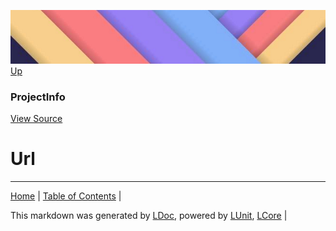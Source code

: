 ![](../Content/LDoc-banner-small.png "")
[Up](ProjectInfo.md)
### ProjectInfo
[View Source](../Markdown/ProjectInfo.cs)
# Url
---

[Home](../../README.md) | [Table of Contents](../../TableOfContents.md) | 


This markdown was generated by [LDoc](https://github.com/CodeSingularity/LDoc), powered by [LUnit](https://github.com/CodeSingularity/LUnit), [LCore](https://github.com/CodeSingularity/LCore) | 

